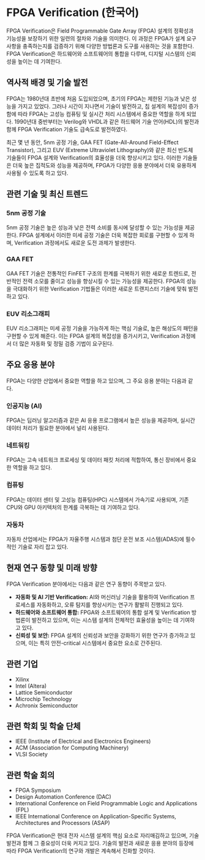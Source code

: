 # FPGA Verification (한국어)

FPGA Verification은 Field Programmable Gate Array (FPGA) 설계의 정확성과 기능성을 보장하기 위한 일련의 절차와 기술을 의미한다. 이 과정은 FPGA가 설계 요구사항을 충족하는지를 검증하기 위해 다양한 방법론과 도구를 사용하는 것을 포함한다. FPGA Verification은 하드웨어와 소프트웨어의 통합을 다루며, 디지털 시스템의 신뢰성을 높이는 데 기여한다.

## 역사적 배경 및 기술 발전

FPGA는 1980년대 초반에 처음 도입되었으며, 초기의 FPGA는 제한된 기능과 낮은 성능을 가지고 있었다. 그러나 시간이 지나면서 기술이 발전하고, 칩 설계의 복잡성이 증가함에 따라 FPGA는 고성능 컴퓨팅 및 실시간 처리 시스템에서 중요한 역할을 하게 되었다. 1990년대 중반부터는 Verilog와 VHDL과 같은 하드웨어 기술 언어(HDL)의 발전과 함께 FPGA Verification 기술도 급속도로 발전하였다.

최근 몇 년 동안, 5nm 공정 기술, GAA FET (Gate-All-Around Field-Effect Transistor), 그리고 EUV (Extreme Ultraviolet Lithography)와 같은 최신 반도체 기술들이 FPGA 설계와 Verification의 효율성을 더욱 향상시키고 있다. 이러한 기술들은 더욱 높은 집적도와 성능을 제공하며, FPGA가 다양한 응용 분야에서 더욱 유용하게 사용될 수 있도록 하고 있다.

## 관련 기술 및 최신 트렌드

### 5nm 공정 기술

5nm 공정 기술은 높은 성능과 낮은 전력 소비를 동시에 달성할 수 있는 가능성을 제공한다. FPGA 설계에서 이러한 미세 공정 기술은 더욱 복잡한 회로를 구현할 수 있게 하며, Verification 과정에서도 새로운 도전 과제가 발생한다.

### GAA FET

GAA FET 기술은 전통적인 FinFET 구조의 한계를 극복하기 위한 새로운 트렌드로, 전반적인 전력 소모를 줄이고 성능을 향상시킬 수 있는 가능성을 제공한다. FPGA의 성능을 극대화하기 위한 Verification 기법들은 이러한 새로운 트랜지스터 기술에 맞춰 발전하고 있다.

### EUV 리소그래피

EUV 리소그래피는 미세 공정 기술을 가능하게 하는 핵심 기술로, 높은 해상도의 패턴을 구현할 수 있게 해준다. 이는 FPGA 설계의 복잡성을 증가시키고, Verification 과정에서 더 많은 자동화 및 정밀 검증 기법이 요구된다.

## 주요 응용 분야

FPGA는 다양한 산업에서 중요한 역할을 하고 있으며, 그 주요 응용 분야는 다음과 같다.

### 인공지능 (AI)

FPGA는 딥러닝 알고리즘과 같은 AI 응용 프로그램에서 높은 성능을 제공하며, 실시간 데이터 처리가 필요한 분야에서 널리 사용된다.

### 네트워킹

FPGA는 고속 네트워크 프로세싱 및 데이터 패킷 처리에 적합하여, 통신 장비에서 중요한 역할을 하고 있다.

### 컴퓨팅

FPGA는 데이터 센터 및 고성능 컴퓨팅(HPC) 시스템에서 가속기로 사용되며, 기존 CPU와 GPU 아키텍처의 한계를 극복하는 데 기여하고 있다.

### 자동차

자동차 산업에서는 FPGA가 자율주행 시스템과 첨단 운전 보조 시스템(ADAS)에 필수적인 기술로 자리 잡고 있다.

## 현재 연구 동향 및 미래 방향

FPGA Verification 분야에서는 다음과 같은 연구 동향이 주목받고 있다.

- **자동화 및 AI 기반 Verification:** AI와 머신러닝 기술을 활용하여 Verification 프로세스를 자동화하고, 오류 탐지를 향상시키는 연구가 활발히 진행되고 있다.
- **하드웨어와 소프트웨어 통합:** FPGA와 소프트웨어의 통합 설계 및 Verification 방법론이 발전하고 있으며, 이는 시스템 설계의 전체적인 효율성을 높이는 데 기여하고 있다.
- **신뢰성 및 보안:** FPGA 설계의 신뢰성과 보안을 강화하기 위한 연구가 증가하고 있으며, 이는 특히 안전-critical 시스템에서 중요한 요소로 간주된다.

## 관련 기업

- Xilinx
- Intel (Altera)
- Lattice Semiconductor
- Microchip Technology
- Achronix Semiconductor

## 관련 학회 및 학술 단체

- IEEE (Institute of Electrical and Electronics Engineers)
- ACM (Association for Computing Machinery)
- VLSI Society

## 관련 학술 회의

- FPGA Symposium
- Design Automation Conference (DAC)
- International Conference on Field Programmable Logic and Applications (FPL)
- IEEE International Conference on Application-Specific Systems, Architectures and Processors (ASAP)

FPGA Verification은 현대 전자 시스템 설계의 핵심 요소로 자리매김하고 있으며, 기술 발전과 함께 그 중요성이 더욱 커지고 있다. 기술의 발전과 새로운 응용 분야의 등장에 따라 FPGA Verification의 연구와 개발은 계속해서 진화할 것이다.